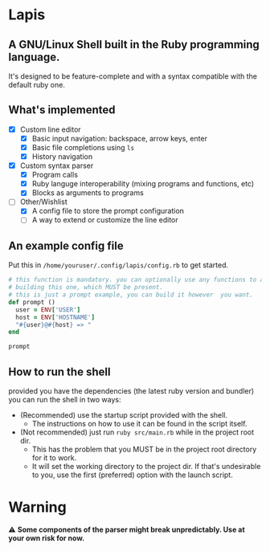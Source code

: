 # Lapis
## A GNU/Linux Shell built in the Ruby programming language.
It's designed to be feature-complete and with a syntax compatible with the default ruby one.

## What's implemented
- [x] Custom line editor
  * [x] Basic input navigation: backspace, arrow keys, enter
  * [x] Basic file completions using `ls`
  * [x] History navigation
- [x] Custom syntax parser
  * [x] Program calls
  * [x] Ruby languge interoperability (mixing programs and functions, etc)
  * [x] Blocks as arguments to programs

- [ ] Other/Wishlist
  * [x] A config file to store the prompt configuration
  * [ ] A way to extend or customize the line editor
  
## An example config file
Put this in  `/home/youruser/.config/lapis/config.rb` to get started.
```ruby
# this function is mandatory. you can optionally use any functions to aid in
# building this one, which MUST be present.
# this is just a prompt example, you can build it however  you want.
def prompt ()
  user = ENV['USER']
  host = ENV['HOSTNAME']
  "#{user}@#{host} => "
end

prompt
```

## How to run the shell
provided you have the dependencies (the latest ruby version and bundler) you can run
the shell in two ways:
- (Recommended) use the startup script provided with the shell.
  - The instructions on how to use it can be found in the script itself.
- (Not recommended) just run `ruby src/main.rb` while in the project root dir.
  - This has the problem that you MUST be in the project root directory for it to work.
  - It will set the working directory to the project dir. If that's undesirable to you,
	use the first (preferred) option with the launch script.
  
# Warning
⚠️ **Some components of the parser might break unpredictably. Use at your own risk for now.**
